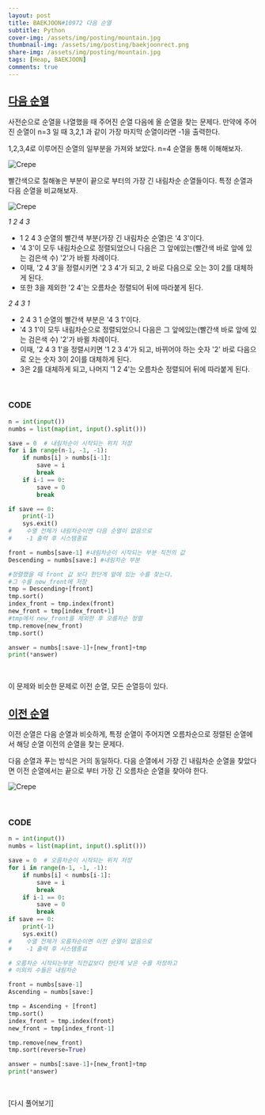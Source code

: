 ```yaml
---
layout: post
title: BAEKJOON#10972 다음 순열
subtitle: Python
cover-img: /assets/img/posting/mountain.jpg
thumbnail-img: /assets/img/posting/baekjoonrect.png
share-img: /assets/img/posting/mountain.jpg
tags: [Heap, BAEKJOON]
comments: true
---
```


## [다음 순열](https://www.acmicpc.net/problem/10972)

사전순으로 순열을 나열했을 때 주어진 순열 다음에 올 순열을 찾는 문제다. 만약에 주어진 순열이 n=3 일 때 3,2,1 과 같이 가장 마지막 순열이라면 -1을 출력한다.

1,2,3,4로 이루어진 순열의 일부분을 가져와 보았다. n=4 순열을 통해 이해해보자.

![Crepe](https://i.imgur.com/cz2xlBK.jpg)

빨간색으로 칠해놓은 부분이 끝으로 부터의 가장 긴 내림차순 순열들이다.
특정 순열과 다음 순열을 비교해보자.

![Crepe](https://i.imgur.com/w9gUjwB.jpg)

_1 2 4 3_

- 1 2 4 3 순열의 빨간색 부분(가장 긴 내림차순 순열)은 '4 3'이다.
- '4 3'이 모두 내림차순으로 정렬되었으니 다음은 그 앞에있는(빨간색 바로 앞에 있는 검은색 수) '2'가 바뀔 차례이다.
- 이때, '2 4 3'을 정렬시키면 '2 3 4'가 되고, 2 바로 다음으로 오는 3이 2를 대체하게 된다.
- 또한 3을 제외한 '2 4'는 오름차순 정렬되어 뒤에 따라붙게 된다.

_2 4 3 1_

- 2 4 3 1 순열의 빨간색 부분은 '4 3 1'이다.
- '4 3 1'이 모두 내림차순으로 정렬되었으니 다음은 그 앞에있는(빨간색 바로 앞에 있는 검은색 수) '2'가 바뀔 차례이다.
- 이때, '2 4 3 1'을 정렬시키면 '1 2 3 4'가 되고, 바뀌어야 하는 숫자 '2' 바로 다음으로 오는 숫자 3이 2이를 대체하게 된다.
- 3은 2를 대체하게 되고, 나머지 '1 2 4'는 오름차순 정렬되어 뒤에 따라붙게 된다.

<br>

### CODE

```python
n = int(input())
numbs = list(map(int, input().split()))

save = 0  # 내림차순이 시작되는 위치 저장
for i in range(n-1, -1, -1):
    if numbs[i] > numbs[i-1]:
        save = i
        break
    if i-1 == 0:
        save = 0
        break

if save == 0:
    print(-1)
    sys.exit()
#    수열 전체가 내림차순이면 다음 순열이 없음으로
#    -1 출력 후 시스템종료

front = numbs[save-1] #내림차순이 시작되는 부분 직전의 값
Descending = numbs[save:] #내림차순 부분

#정렬했을 때 front 값 보다 한단계 앞에 있는 수를 찾는다.
#그 수를 new_front에 저장
tmp = Descending+[front]
tmp.sort()
index_front = tmp.index(front)
new_front = tmp[index_front+1]
#tmp에서 new_front를 제외한 후 오름차순 정렬
tmp.remove(new_front)
tmp.sort()

answer = numbs[:save-1]+[new_front]+tmp
print(*answer)
```

<br>

이 문제와 비슷한 문제로 이전 순열, 모든 순열등이 있다.

## [이전 순열](https://www.acmicpc.net/problem/10973)

이전 순열은 다음 순열과 비슷하게, 특정 순열이 주어지면 오름차순으로 정렬된 순열에서 해당 순열 이전의 순열을 찾는 문제다.

다음 순열과 푸는 방식은 거의 동일하다.
다음 순열에서 가장 긴 내림차순 순열을 찾았다면 이전 순열에서는 끝으로 부터 가장 긴 오름차순 순열을 찾아야 한다.

![Crepe](https://i.imgur.com/cSAG3bK.jpg)

<br>

### CODE

```python
n = int(input())
numbs = list(map(int, input().split()))

save = 0  # 오름차순이 시작되는 위치 저장
for i in range(n-1, -1, -1):
    if numbs[i] < numbs[i-1]:
        save = i
        break
    if i-1 == 0:
        save = 0
        break
if save == 0:
    print(-1)
    sys.exit()
#    수열 전체가 오름차순이면 이전 순열이 없음으로
#    -1 출력 후 시스템종료

# 오름차순 시작되는부분 직전값보다 한단계 낮은 수를 저장하고
# 이외의 수들은 내림차순

front = numbs[save-1]
Ascending = numbs[save:]

tmp = Ascending + [front]
tmp.sort()
index_front = tmp.index(front)
new_front = tmp[index_front-1]

tmp.remove(new_front)
tmp.sort(reverse=True)

answer = numbs[:save-1]+[new_front]+tmp
print(*answer)
```

<br>

[다시 풀어보기]
<br>
<br>
